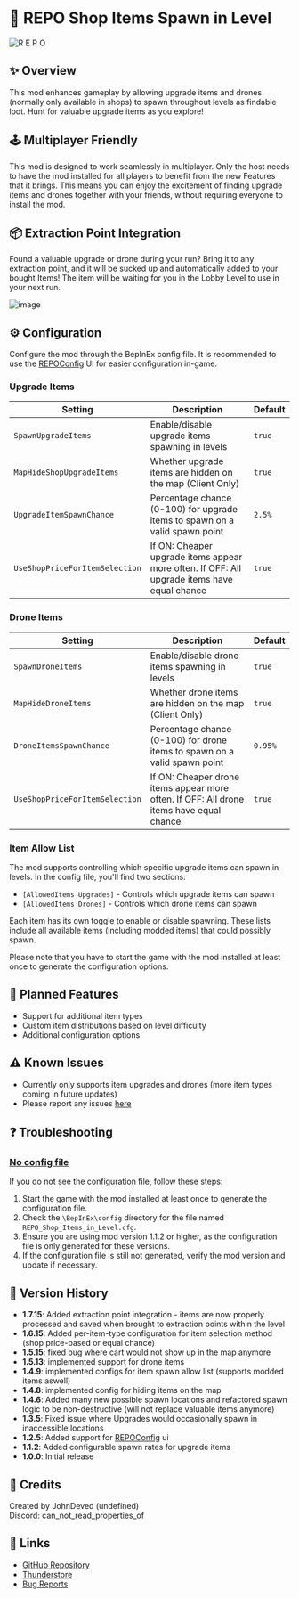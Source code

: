 # 🛒 REPO Shop Items Spawn in Level

![R E P O](https://github.com/user-attachments/assets/11f842b2-cf3f-4f8f-9df7-52eefbc8cdf7)

## ✨ Overview
This mod enhances gameplay by allowing upgrade items and drones (normally only available in shops) to spawn throughout levels as findable loot. Hunt for valuable upgrade items as you explore!

## 🕹️ Multiplayer Friendly
This mod is designed to work seamlessly in multiplayer. Only the host needs to have the mod installed for all players to benefit from the new Features that it brings. This means you can enjoy the excitement of finding upgrade items and drones together with your friends, without requiring everyone to install the mod.

## 📦 Extraction Point Integration
Found a valuable upgrade or drone during your run? Bring it to any extraction point, and it will be sucked up and automatically added to your bought Items! The item will be waiting for you in the Lobby Level to use in your next run.

![image](https://github.com/user-attachments/assets/6a612b10-398c-45fe-b5bb-c5261456531e)

## ⚙️ Configuration
Configure the mod through the BepInEx config file.
It is recommended to use the [REPOConfig](https://thunderstore.io/c/repo/p/nickklmao/REPOConfig/) UI for easier configuration in-game.

### Upgrade Items
| Setting | Description | Default |
|---------|-------------|---------|
| `SpawnUpgradeItems` | Enable/disable upgrade items spawning in levels | `true` |
| `MapHideShopUpgradeItems` | Whether upgrade items are hidden on the map (Client Only) | `true` |
| `UpgradeItemSpawnChance` | Percentage chance (0-100) for upgrade items to spawn on a valid spawn point | `2.5%` |
| `UseShopPriceForItemSelection` | If ON: Cheaper upgrade items appear more often. If OFF: All upgrade items have equal chance | `true` |

### Drone Items
| Setting | Description | Default |
|---------|-------------|---------|
| `SpawnDroneItems` | Enable/disable drone items spawning in levels | `true` |
| `MapHideDroneItems` | Whether drone items are hidden on the map (Client Only) | `true` |
| `DroneItemsSpawnChance` | Percentage chance (0-100) for drone items to spawn on a valid spawn point | `0.95%` |
| `UseShopPriceForItemSelection` | If ON: Cheaper drone items appear more often. If OFF: All drone items have equal chance | `true` |

### Item Allow List
The mod supports controlling which specific upgrade items can spawn in levels. In the config file, you'll find two sections:
- `[AllowedItems Upgrades]` - Controls which upgrade items can spawn
- `[AllowedItems Drones]` - Controls which drone items can spawn

Each item has its own toggle to enable or disable spawning. These lists include all available items (including modded items) that could possibly spawn.

Please note that you have to start the game with the mod installed at least once to generate the configuration options.

## 🔮 Planned Features
- Support for additional item types
- Custom item distributions based on level difficulty
- Additional configuration options

## ⚠️ Known Issues
- Currently only supports item upgrades and drones (more item types coming in future updates)
- Please report any issues [here](https://github.com/JohnDeved/REPO_Shop_Items_in_Level/issues)

## ❓ Troubleshooting

### [No config file](https://github.com/JohnDeved/REPO_Shop_Items_in_Level/issues/7)
If you do not see the configuration file, follow these steps:

1. Start the game with the mod installed at least once to generate the configuration file.
2. Check the `\BepInEx\config` directory for the file named `REPO_Shop_Items_in_Level.cfg`.
3. Ensure you are using mod version 1.1.2 or higher, as the configuration file is only generated for these versions.
4. If the configuration file is still not generated, verify the mod version and update if necessary.

## 📝 Version History
- **1.7.15**: Added extraction point integration - items are now properly processed and saved when brought to extraction points within the level
- **1.6.15**: Added per-item-type configuration for item selection method (shop price-based or equal chance)
- **1.5.15**: fixed bug where cart would not show up in the map anymore
- **1.5.13**: implemented support for drone items
- **1.4.9**: implemented configs for item spawn allow list (supports modded items aswell)
- **1.4.8**: implemented config for hiding items on the map
- **1.4.6**: Added many new possible spawn locations and refactored spawn logic to be non-destructive (will not replace valuable items anymore)
- **1.3.5**: Fixed issue where Upgrades would occasionally spawn in inaccessible locations
- **1.2.5**: Added support for [REPOConfig](https://thunderstore.io/c/repo/p/nickklmao/REPOConfig/) ui
- **1.1.2**: Added configurable spawn rates for upgrade items
- **1.0.0**: Initial release

## 👤 Credits
Created by JohnDeved (undefined)  
Discord: can_not_read_properties_of

## 🔗 Links
- [GitHub Repository](https://github.com/JohnDeved/REPO_Shop_Items_in_Level)
- [Thunderstore](https://thunderstore.io/c/repo/p/itsUndefined/Shop_Items_Spawn_in_Level/)
- [Bug Reports](https://github.com/JohnDeved/REPO_Shop_Items_in_Level/issues)

